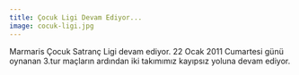 ```yaml
---
title: Çocuk Ligi Devam Ediyor...
image: cocuk-ligi.jpg
---
```


Marmaris Çocuk Satranç Ligi devam ediyor. 22 Ocak 2011 Cumartesi günü oynanan 3.tur maçların ardından iki takımımız kayıpsız yoluna devam ediyor.
